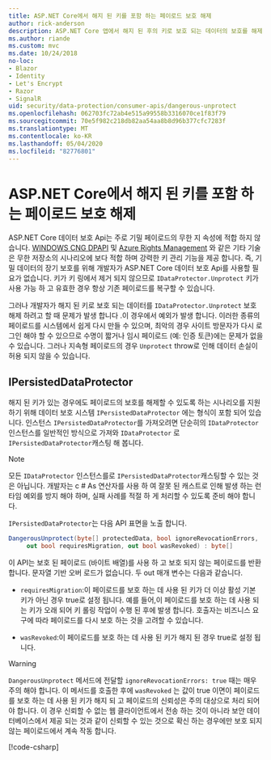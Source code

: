 ```yaml
---
title: ASP.NET Core에서 해지 된 키를 포함 하는 페이로드 보호 해제
author: rick-anderson
description: ASP.NET Core 앱에서 해지 된 후의 키로 보호 되는 데이터의 보호를 해제 하는 방법을 알아봅니다.
ms.author: riande
ms.custom: mvc
ms.date: 10/24/2018
no-loc:
- Blazor
- Identity
- Let's Encrypt
- Razor
- SignalR
uid: security/data-protection/consumer-apis/dangerous-unprotect
ms.openlocfilehash: 062703fc72ab4e515a99558b3316070ce1f83f79
ms.sourcegitcommit: 70e5f982c218db82aa54aa8b8d96b377cfc7283f
ms.translationtype: MT
ms.contentlocale: ko-KR
ms.lasthandoff: 05/04/2020
ms.locfileid: "82776801"
---
```

# <a name="unprotect-payloads-whose-keys-have-been-revoked-in-aspnet-core"></a>ASP.NET Core에서 해지 된 키를 포함 하는 페이로드 보호 해제

<a name="data-protection-consumer-apis-dangerous-unprotect"></a>

ASP.NET Core 데이터 보호 Api는 주로 기밀 페이로드의 무한 지 속성에 적합 하지 않습니다. [WINDOWS CNG DPAPI](https://msdn.microsoft.com/library/windows/desktop/hh706794%28v=vs.85%29.aspx) 및 [Azure Rights Management](/rights-management/) 와 같은 기타 기술은 무한 저장소의 시나리오에 보다 적합 하며 강력한 키 관리 기능을 제공 합니다. 즉, 기밀 데이터의 장기 보호를 위해 개발자가 ASP.NET Core 데이터 보호 Api를 사용할 필요가 없습니다. 키가 키 링에서 제거 되지 않으므로 `IDataProtector.Unprotect` 키가 사용 가능 하 고 유효한 경우 항상 기존 페이로드를 복구할 수 있습니다.

그러나 개발자가 해지 된 키로 보호 되는 데이터를 `IDataProtector.Unprotect` 보호 해제 하려고 할 때 문제가 발생 합니다 .이 경우에서 예외가 발생 합니다. 이러한 종류의 페이로드를 시스템에서 쉽게 다시 만들 수 있으며, 최악의 경우 사이트 방문자가 다시 로그인 해야 할 수 있으므로 수명이 짧거나 임시 페이로드 (예: 인증 토큰)에는 문제가 없을 수 있습니다. 그러나 지속형 페이로드의 경우 `Unprotect` throw로 인해 데이터 손실이 허용 되지 않을 수 있습니다.

## <a name="ipersisteddataprotector"></a>IPersistedDataProtector

해지 된 키가 있는 경우에도 페이로드의 보호를 해제할 수 있도록 하는 시나리오를 지원 하기 위해 데이터 보호 시스템 `IPersistedDataProtector` 에는 형식이 포함 되어 있습니다. 인스턴스 `IPersistedDataProtector`를 가져오려면 단순히의 `IDataProtector` 인스턴스를 일반적인 방식으로 가져와 `IDataProtector` 로 `IPersistedDataProtector`캐스팅 해 봅니다.

> [!NOTE]
> 모든 `IDataProtector` 인스턴스를로 `IPersistedDataProtector`캐스팅할 수 있는 것은 아닙니다. 개발자는 c # As 연산자를 사용 하 여 잘못 된 캐스트로 인해 발생 하는 런타임 예외를 방지 해야 하며, 실패 사례를 적절 하 게 처리할 수 있도록 준비 해야 합니다.

`IPersistedDataProtector`는 다음 API 표면을 노출 합니다.

```csharp
DangerousUnprotect(byte[] protectedData, bool ignoreRevocationErrors,
     out bool requiresMigration, out bool wasRevoked) : byte[]
```

이 API는 보호 된 페이로드 (바이트 배열)를 사용 하 고 보호 되지 않는 페이로드를 반환 합니다. 문자열 기반 오버 로드가 없습니다. 두 out 매개 변수는 다음과 같습니다.

* `requiresMigration`:이 페이로드를 보호 하는 데 사용 된 키가 더 이상 활성 기본 키가 아닌 경우 true로 설정 됩니다. 예를 들어,이 페이로드를 보호 하는 데 사용 되는 키가 오래 되어 키 롤링 작업이 수행 된 후에 발생 합니다. 호출자는 비즈니스 요구에 따라 페이로드를 다시 보호 하는 것을 고려할 수 있습니다.

* `wasRevoked`:이 페이로드를 보호 하는 데 사용 된 키가 해지 된 경우 true로 설정 됩니다.

>[!WARNING]
> `DangerousUnprotect` 메서드에 전달할 `ignoreRevocationErrors: true` 때는 매우 주의 해야 합니다. 이 메서드를 호출한 후에 `wasRevoked` 는 값이 true 이면이 페이로드를 보호 하는 데 사용 된 키가 해지 되 고 페이로드의 신뢰성은 주의 대상으로 처리 되어야 합니다. 이 경우 신뢰할 수 없는 웹 클라이언트에서 전송 하는 것이 아니라 보안 데이터베이스에서 제공 되는 것과 같이 신뢰할 수 있는 것으로 확신 하는 경우에만 보호 되지 않는 페이로드에서 계속 작동 합니다.

[!code-csharp[](dangerous-unprotect/samples/dangerous-unprotect.cs)]

